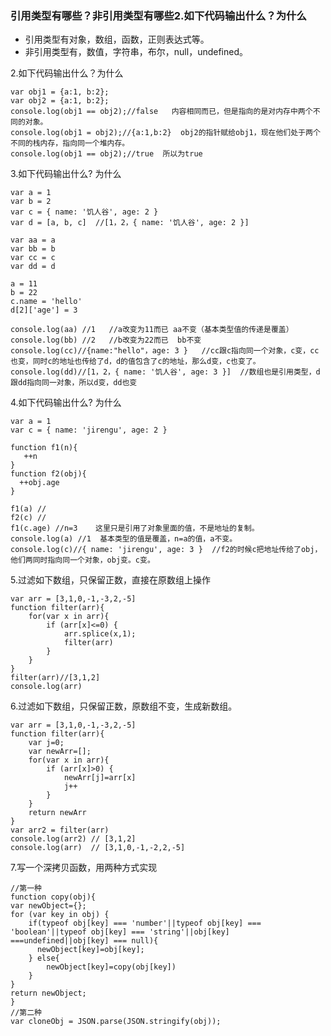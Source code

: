 ### 引用类型有哪些？非引用类型有哪些2.如下代码输出什么？为什么
  - 引用类型有对象，数组，函数，正则表达式等。
  - 非引用类型有，数值，字符串，布尔，null，undefined。

2.如下代码输出什么？为什么

    var obj1 = {a:1, b:2};
    var obj2 = {a:1, b:2};
    console.log(obj1 == obj2);//false   内容相同而已，但是指向的是对内存中两个不同的对象。
    console.log(obj1 = obj2);//{a:1,b:2}  obj2的指针赋给obj1，现在他们处于两个不同的栈内存，指向同一个堆内存。
    console.log(obj1 == obj2);//true  所以为true


3.如下代码输出什么? 为什么

    var a = 1
    var b = 2
    var c = { name: '饥人谷', age: 2 }
    var d = [a, b, c]  //[1，2，{ name: '饥人谷', age: 2 }]

    var aa = a
    var bb = b
    var cc = c
    var dd = d

    a = 11
    b = 22
    c.name = 'hello'
    d[2]['age'] = 3

    console.log(aa) //1   //a改变为11而已 aa不变（基本类型值的传递是覆盖）
    console.log(bb) //2   //b改变为22而已  bb不变
    console.log(cc)//{name:"hello"，age: 3 }   //cc跟c指向同一个对象，c变，cc也变，同时c的地址也传给了d，d的值包含了c的地址，那么d变，c也变了。
    console.log(dd)//[1，2，{ name: '饥人谷', age: 3 }]  //数组也是引用类型，d跟dd指向同一对象，所以d变，dd也变


4.如下代码输出什么? 为什么

    var a = 1
    var c = { name: 'jirengu', age: 2 }

    function f1(n){
       ++n
    }
    function f2(obj){
      ++obj.age
    }

    f1(a) //
    f2(c) //
    f1(c.age) //n=3    这里只是引用了对象里面的值，不是地址的复制。
    console.log(a) //1  基本类型的值是覆盖，n=a的值，a不变。
    console.log(c)//{ name: 'jirengu', age: 3 }  //f2的时候c把地址传给了obj，他们两同时指向同一个对象，obj变。c变。


5.过滤如下数组，只保留正数，直接在原数组上操作

    var arr = [3,1,0,-1,-3,2,-5]
    function filter(arr){
        for(var x in arr){
            if (arr[x]<=0) {
                arr.splice(x,1);
                filter(arr)
            }
        }
    }
    filter(arr)//[3,1,2]
    console.log(arr)

6.过滤如下数组，只保留正数，原数组不变，生成新数组。

    var arr = [3,1,0,-1,-3,2,-5]
    function filter(arr){
        var j=0;
        var newArr=[];
        for(var x in arr){
            if (arr[x]>0) {
                newArr[j]=arr[x]
                j++
            }
        }
        return newArr
    }
    var arr2 = filter(arr)
    console.log(arr2) // [3,1,2]
    console.log(arr)  // [3,1,0,-1,-2,2,-5]

7.写一个深拷贝函数，用两种方式实现

    //第一种
    function copy(obj){
    var newObject={};
    for (var key in obj) {
        if(typeof obj[key] === 'number'||typeof obj[key] === 'boolean'||typeof obj[key] === 'string'||obj[key] ===undefined||obj[key] === null){
          newObject[key]=obj[key];
        } else{ 
            newObject[key]=copy(obj[key])
        }
    }
    return newObject;
    }
    //第二种
    var cloneObj = JSON.parse(JSON.stringify(obj));
